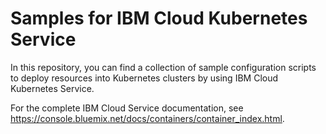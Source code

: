 # Samples for IBM Cloud Kubernetes Service
In this repository, you can find a collection of sample configuration scripts to deploy resources into Kubernetes clusters by using IBM Cloud Kubernetes Service.

For the complete IBM Cloud Service documentation, see https://console.bluemix.net/docs/containers/container_index.html.
